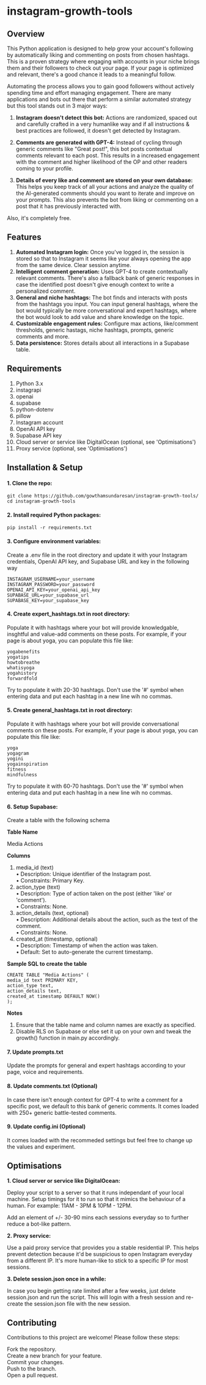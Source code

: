 # instagram-growth-tools

## Overview

This Python application is designed to help grow your account's following by automatically liking and commenting on posts from chosen hashtags. This is a proven strategy where engaging with accounts in your niche brings them and their followers to check out your page. If your page is optimized and relevant, there's a good chance it leads to a meaningful follow.

Automating the process allows you to gain good followers without actively spending time and effort managing engagement. There are many applications and bots out there that perform a similar automated strategy but this tool stands out in 3 major ways:

1. **Instagram doesn't detect this bot:** Actions are randomized, spaced out and carefully crafted in a very humanlike way and if all instructions & best practices are followed, it doesn't get detected by Instagram.

2. **Comments are generated with GPT-4:** Instead of cycling through generic comments like "Great post!", this bot posts contextual comments relevant to each post. This results in a increased engagement with the comment and higher likelihood of the OP and other readers coming to your profile.

3. **Details of every like and comment are stored on your own database:** This helps you keep track of all your actions and analyze the quality of the AI-generated comments should you want to iterate and improve on your prompts. This also prevents the bot from liking or commenting on a post that it has previously interacted with.

Also, it's completely free.

## Features

1. **Automated Instagram login:** Once you've logged in, the session is stored so that to Instagram it seems like your always opening the app from the same device. Clear session anytime.
2. **Intelligent comment generation:** Uses GPT-4 to create contextually relevant comments. There's also a fallback bank of generic responses in case the identified post doesn't give enough context to write a personalized comment.
3. **General and niche hashtags:** The bot finds and interacts with posts from the hashtags you input. You can input general hashtags, where the bot would typically be more conversational and expert hashtags, where the bot would look to add value and share knowledge on the topic.
4. **Customizable engagement rules:** Configure max actions, like/comment thresholds, generic hastags, niche hashtags, prompts, generic comments and more.
5. **Data persistence:** Stores details about all interactions in a Supabase table.

## Requirements

1. Python 3.x
2. instagrapi
3. openai
4. supabase
5. python-dotenv
6. pillow
7. Instagram account
8. OpenAI API key
9. Supabase API key
10. Cloud server or service like DigitalOcean (optional, see 'Optimisations')
11. Proxy service (optional, see 'Optimisations')

## Installation & Setup

#### 1. Clone the repo:

```
git clone https://github.com/gowthamsundaresan/instagram-growth-tools/
cd instagram-growth-tools
```

#### 2. Install required Python packages:

```
pip install -r requirements.txt
```

#### 3. Configure environment variables:

Create a .env file in the root directory and update it with your Instagram credentials, OpenAI API key, and Supabase URL and key in the following way

```
INSTAGRAM_USERNAME=your_username
INSTAGRAM_PASSWORD=your_password
OPENAI_API_KEY=your_openai_api_key
SUPABASE_URL=your_supabase_url
SUPABASE_KEY=your_supabase_key
```

#### 4. Create expert_hashtags.txt in root directory:

Populate it with hashtags where your bot will provide knowledgable, insghtful and value-add comments on these posts. For example, if your page is about yoga, you can populate this file like:

```
yogabenefits
yogatips
howtobreathe
whatisyoga
yogahistory
forwardfold
```

Try to populate it with 20-30 hashtags. Don't use the '#' symbol when entering data and put each hashtag in a new line wih no commas.

#### 5. Create general_hashtags.txt in root directory:

Populate it with hashtags where your bot will provide conversational comments on these posts. For example, if your page is about yoga, you can populate this file like:

```
yoga
yogagram
yogini
yogainspiration
fitness
mindfulness
```

Try to populate it with 60-70 hashtags. Don't use the '#' symbol when entering data and put each hashtag in a new line wih no commas.

#### 6. Setup Supabase:

Create a table with the following schema

**Table Name**

Media Actions

**Columns**

1. media_id (text)  
   • Description: Unique identifier of the Instagram post.  
   • Constraints: Primary Key.
2. action_type (text)  
   • Description: Type of action taken on the post (either 'like' or 'comment').  
   • Constraints: None.
3. action_details (text, optional)  
   • Description: Additional details about the action, such as the text of the comment.  
   • Constraints: None.
4. created_at (timestamp, optional)  
   • Description: Timestamp of when the action was taken.  
   • Default: Set to auto-generate the current timestamp.

**Sample SQL to create the table**

```
CREATE TABLE "Media Actions" (
media_id text PRIMARY KEY,
action_type text,
action_details text,
created_at timestamp DEFAULT NOW()
);
```

**Notes**

1. Ensure that the table name and column names are exactly as specified.
2. Disable RLS on Supabase or else set it up on your own and tweak the growth() function in main.py accordingly.

#### 7. Update prompts.txt

Update the prompts for general and expert hashtags according to your page, voice and requirements.

#### 8. Update comments.txt (Optional)

In case there isn't enough context for GPT-4 to write a comment for a specific post, we default to this bank of generic comments. It comes loaded with 250+ generic battle-tested comments.

#### 9. Update config.ini (Optional)

It comes loaded with the recommeded settings but feel free to change up the values and experiment.

## Optimisations

**1. Cloud server or service like DigitalOcean:**

Deploy your script to a server so that it runs independant of your local machine. Setup timings for it to run so that it mimics the behaviour of a human. For example: 11AM - 3PM & 10PM - 12PM.

Add an element of +/- 30-90 mins each sessions everyday so to further reduce a bot-like pattern.

**2. Proxy service:**

Use a paid proxy service that provides you a stable residential IP. This helps prevent detection because it'd be suspicious to open Instagram everyday from a different IP. It's more human-like to stick to a specific IP for most sessions.

**3. Delete session.json once in a while:**

In case you begin getting rate limited after a few weeks, just delete session.json and run the script. This will login with a fresh session and re-create the session.json file with the new session.

## Contributing

Contributions to this project are welcome! Please follow these steps:

Fork the repository.  
Create a new branch for your feature.  
Commit your changes.  
Push to the branch.  
Open a pull request.
